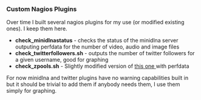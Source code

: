 ### Custom Nagios Plugins

Over time I built several nagios plugins for my use (or modified existing ones). I keep them here.

* **check_minidlnastatus** - checks the status of the minidlna server outputing perfdata for the number of video, audio and image files
* **check_twitterfollowers.sh** - outputs the number of twitter followers for a given username, good for graphing
* **check_zpools.sh** - Slightly modified version of [ this one ](https://github.com/alpha01/SysAdmin-Scripts/tree/master/nagios-plugins) with perfdata

For now minidlna and twitter plugins have no warning capabilities built in but it should be trivial to add them if anybody needs them, I use them simply for graphing.
